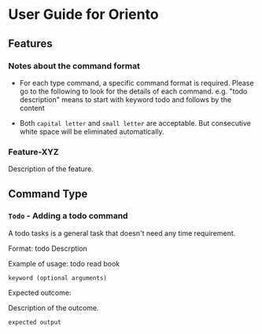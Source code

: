# User Guide for Oriento

## Features 

### Notes about the command format

- For each type command, a specific command format is required. Please go to the following to look for the details of each command.
  e.g. "todo description" means to start with keyword todo and follows by the content


- Both `capital letter` and `small letter` are acceptable. But consecutive white space will be eliminated automatically.

### Feature-XYZ

Description of the feature.

## Command Type

### `Todo` - Adding a todo command

A todo tasks is a general task that doesn't need any time requirement.

Format: todo Descrption

Example of usage: todo read book

`keyword (optional arguments)`

Expected outcome:

Description of the outcome.

```
expected output
```
